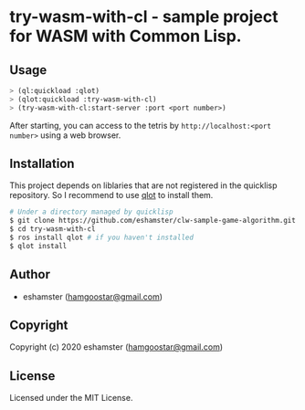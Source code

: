 # try-wasm-with-cl - sample project for WASM with Common Lisp.

## Usage

```lisp
> (ql:quickload :qlot)
> (qlot:quickload :try-wasm-with-cl)
> (try-wasm-with-cl:start-server :port <port number>)
```

After starting, you can access to the tetris by `http://localhost:<port number>` using a web browser.

## Installation

This project depends on liblaries that are not registered in the quicklisp repository. So I recommend to use [qlot](https://github.com/fukamachi/qlot) to install them.

```bash
# Under a directory managed by quicklisp
$ git clone https://github.com/eshamster/clw-sample-game-algorithm.git
$ cd try-wasm-with-cl
$ ros install qlot # if you haven't installed
$ qlot install
```

## Author

- eshamster (hamgoostar@gmail.com)

## Copyright

Copyright (c) 2020 eshamster (hamgoostar@gmail.com)

## License

Licensed under the MIT License.
